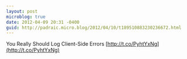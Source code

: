 ```yaml
---
layout: post
microblog: true
date: 2012-04-09 20:31 -0400
guid: http://padraic.micro.blog/2012/04/10/t189510883230236672.html
---
```

You Really Should Log Client-Side Errors [http://t.co/PyhtYxNg](http://t.co/PyhtYxNg)
